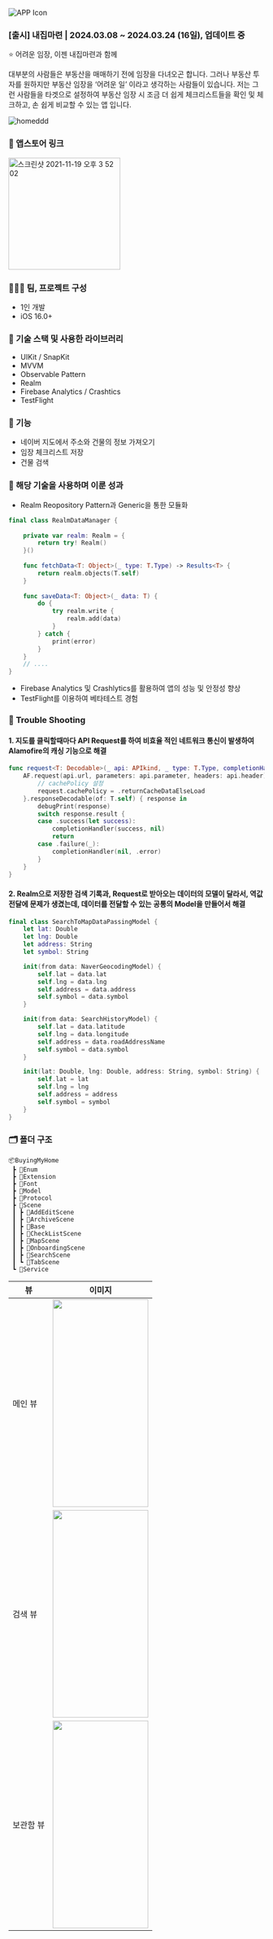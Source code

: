 
![APP Icon](https://github.com/Oreo-Mcflurry/BuyingMyHome/assets/96654328/2c9f1084-20f6-4b80-8320-d39b0336a840)

### [출시] 내집마련 | 2024.03.08 ~ 2024.03.24 (16일), 업데이트 중

<aside>
⭐ 어려운 임장, 이젠 내집마련과 함께
  
대부분의 사람들은 부동산을 매매하기 전에 임장을 다녀오곤 합니다. 그러나 부동산 투자를 원하지만 부동산 임장을 ‘어려운 일’ 이라고 생각하는 사람들이 있습니다. 저는 그런 사람들을 타겟으로 설정하여 부동산 임장 시 조금 더 쉽게 체크리스트들을 확인 및 체크하고, 손 쉽게 비교할 수 있는 앱 입니다.

</aside>


![homeddd](https://github.com/Oreo-Mcflurry/BuyingMyHome/assets/96654328/125fd327-0b0a-46fa-aef7-65df7f098e0e)



### 🔗 앱스토어 링크

[<img width="220" alt="스크린샷 2021-11-19 오후 3 52 02" src="https://user-images.githubusercontent.com/55099365/196023806-5eb7be0f-c7cf-4661-bb39-35a15146c33a.png">](https://apps.apple.com/kr/app/%EB%82%B4%EC%A7%91%EB%A7%88%EB%A0%A8-%EB%82%B4-%EC%A7%91%EC%9D%84-%EC%9C%84%ED%95%9C-%EB%B6%80%EB%8F%99%EC%82%B0-%EC%9E%84%EC%9E%A5%EA%B8%B0%EB%A1%9D/id6479473879)



### 🧑‍🤝‍🧑 팀, 프로젝트 구성

- 1인 개발
- iOS 16.0+

### 🔨 기술 스택 및 사용한 라이브러리

- UIKit / SnapKit
- MVVM
- Observable Pattern
- Realm
- Firebase Analytics / Crashtics
- TestFlight

### 🥕 기능

- 네이버 지도에서 주소와 건물의 정보 가져오기
- 임장 체크리스트 저장
- 건물 검색

### 👏 해당 기술을 사용하며 이룬 성과

- Realm Reopository Pattern과 Generic을 통한 모듈화

~~~swift
final class RealmDataManager {
    
    private var realm: Realm = {
        return try! Realm()
    }()
    
    func fetchData<T: Object>(_ type: T.Type) -> Results<T> {
        return realm.objects(T.self)
    }
    
    func saveData<T: Object>(_ data: T) {
        do {
            try realm.write {
                realm.add(data)
            }
        } catch {
            print(error)
        }
    }
    // ....
}
~~~

- Firebase Analytics 및 Crashlytics를 활용하여 앱의 성능 및 안정성 향상
- TestFlight를 이용하여 베타테스트 경험

### 🌠 Trouble Shooting

#### 1. 지도를 클릭할때마다 API Request를 하여 비효율 적인 네트워크 통신이 발생하여 Alamofire의 캐싱 기능으로 해결

~~~swift
func request<T: Decodable>(_ api: APIkind, _ type: T.Type, completionHandler: @escaping (T?, APIError?) -> ()) {
    AF.request(api.url, parameters: api.parameter, headers: api.header) { request in
        // cachePolicy 설정
        request.cachePolicy = .returnCacheDataElseLoad
    }.responseDecodable(of: T.self) { response in
        debugPrint(response)
        switch response.result {
        case .success(let success):
            completionHandler(success, nil)
            return
        case .failure(_):
            completionHandler(nil, .error)
        }
    }
}
~~~

#### 2. Realm으로 저장한 검색 기록과, Request로 받아오는 데이터의 모델이 달라서, 역값전달에 문제가 생겼는데, 데이터를 전달할 수 있는 공통의 Model을 만들어서 해결
~~~swift
final class SearchToMapDataPassingModel {
    let lat: Double
    let lng: Double
    let address: String
    let symbol: String

    init(from data: NaverGeocodingModel) {
        self.lat = data.lat
        self.lng = data.lng
        self.address = data.address
        self.symbol = data.symbol
    }

    init(from data: SearchHistoryModel) {
        self.lat = data.latitude
        self.lng = data.longitude
        self.address = data.roadAddressName
        self.symbol = data.symbol
    }

    init(lat: Double, lng: Double, address: String, symbol: String) {
        self.lat = lat
        self.lng = lng
        self.address = address
        self.symbol = symbol
    }
}
~~~

### 🗂️ 폴더 구조
~~~
📦BuyingMyHome
 ┣ 📂Enum
 ┣ 📂Extension
 ┣ 📂Font
 ┣ 📂Model
 ┣ 📂Protocol
 ┣ 📂Scene
 ┃ ┣ 📂AddEditScene
 ┃ ┣ 📂ArchiveScene
 ┃ ┣ 📂Base
 ┃ ┣ 📂CheckListScene
 ┃ ┣ 📂MapScene
 ┃ ┣ 📂OnboardingScene
 ┃ ┣ 📂SearchScene
 ┃ ┗ 📂TabScene
 ┗ 📂Service
~~~

| 뷰 | 이미지 |
| --- | --- |
| 메인 뷰 | <img src="https://github.com/Oreo-Mcflurry/BuyingMyHome/assets/96654328/9b8ce277-f4e7-4cbc-a4f2-4c7abec656ea" width="188" height="408"> |
| 검색 뷰 | <img src="https://github.com/Oreo-Mcflurry/BuyingMyHome/assets/96654328/892673ab-c8d9-474c-9c3b-0a3cf821ee6e" width="188" height="408"> |
| 보관함 뷰 | <img src="https://github.com/Oreo-Mcflurry/BuyingMyHome/assets/96654328/12ad34b1-506c-4d2a-8db5-ae5e608e67ce" width="188" height="408"> |

